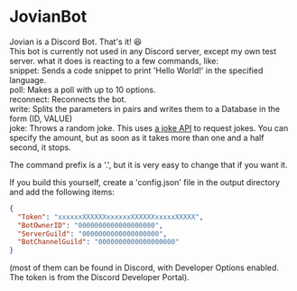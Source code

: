 # JovianBot
Jovian is a Discord Bot. That's it! 😆<br>
This bot is currently not used in any Discord server, except my own test server. what it does is reacting to a few commands, like:<br>
snippet: Sends a code snippet to print 'Hello World!' in the specified language.<br>
poll: Makes a poll with up to 10 options.<br>
reconnect: Reconnects the bot.<br>
write: Splits the parameters in pairs and writes them to a Database in the form (ID, VALUE)<br>
joke: Throws a random joke. This uses [a joke API](https://icanhazdadjoke.com/) to request jokes. You can specify the amount, but as soon as it takes more than one and a half second, it stops.<br>

The command prefix is a '.', but it is very easy to change that if you want it.

If you build this yourself, create a 'config.json' file in the output directory and add the following items:
```json
{
  "Token": "xxxxxxXXXXXXxxxxxxXXXXXXxxxxxXXXXX",
  "BotOwnerID": "0000000000000000000",
  "ServerGuild": "0000000000000000000",
  "BotChannelGuild": "0000000000000000000"
}
```
(most of them can be found in Discord, with Developer Options enabled. The token is from the Discord Developer Portal).
